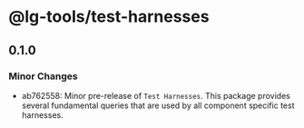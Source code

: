 # @lg-tools/test-harnesses

## 0.1.0

### Minor Changes

- ab762558: Minor pre-release of `Test Harnesses`. This package provides several fundamental queries that are used by all component specific test harnesses.
